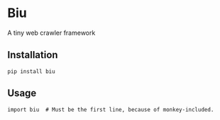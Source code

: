 # Biu
A tiny web crawler framework

## Installation
```
pip install biu
```

## Usage
```
import biu  # Must be the first line, because of monkey-included.


```